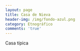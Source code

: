 ```yaml
---
layout: page
title: Casa de Nieva
header-img: /img/fondo-azul.png
category: Etnográfico
comments: 'true'
---
```



Casa típica
